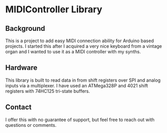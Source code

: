 # MIDIController Library

## Background
This is a project to add easy MIDI connection ability for Arduino based projects. I started this after I acquired a very nice keyboard from a vintage organ and I wanted to use it as a MIDI controller with my synths.

## Hardware
This library is built to read data in from shift registers over SPI and analog inputs via a multiplexer. I have used an ATMega328P and 4021 shift registers with 74HC125 tri-state buffers.

## Contact
I offer this with no guarantee of support, but feel free to reach out with questions or comments.